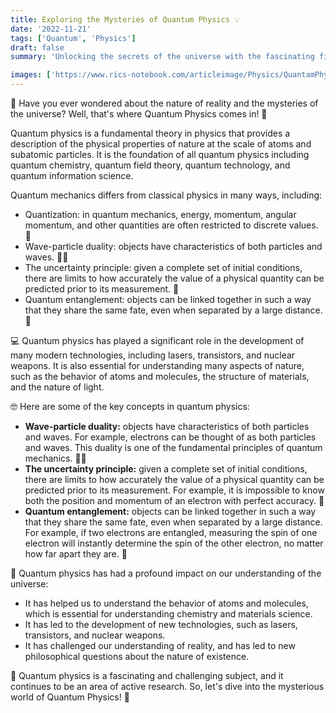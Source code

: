 ```yaml
---
title: Exploring the Mysteries of Quantum Physics 💡
date: '2022-11-21'
tags: ['Quantum', 'Physics']
draft: false
summary: 'Unlocking the secrets of the universe with the fascinating field of Quantum Physics!'

images: ['https://www.rics-notebook.com/articleimage/Physics/QuantamPhysics.webp']
---
```


🤔 Have you ever wondered about the nature of reality and the mysteries of the
universe? Well, that's where Quantum Physics comes in! 💫

Quantum physics is a fundamental theory in physics that provides a description
of the physical properties of nature at the scale of atoms and subatomic
particles. It is the foundation of all quantum physics including quantum
chemistry, quantum field theory, quantum technology, and quantum information
science.

Quantum mechanics differs from classical physics in many ways, including:

- Quantization: in quantum mechanics, energy, momentum, angular momentum, and
  other quantities are often restricted to discrete values. 🔢
- Wave-particle duality: objects have characteristics of both particles and
  waves. 🌊💡
- The uncertainty principle: given a complete set of initial conditions, there
  are limits to how accurately the value of a physical quantity can be predicted
  prior to its measurement. 🤔
- Quantum entanglement: objects can be linked together in such a way that they
  share the same fate, even when separated by a large distance. 🔗

💻 Quantum physics has played a significant role in the development of many
modern technologies, including lasers, transistors, and nuclear weapons. It is
also essential for understanding many aspects of nature, such as the behavior of
atoms and molecules, the structure of materials, and the nature of light.

🤓 Here are some of the key concepts in quantum physics:

- **Wave-particle duality:** objects have characteristics of both particles and
  waves. For example, electrons can be thought of as both particles and waves.
  This duality is one of the fundamental principles of quantum mechanics. 🌊💡
- **The uncertainty principle:** given a complete set of initial conditions,
  there are limits to how accurately the value of a physical quantity can be
  predicted prior to its measurement. For example, it is impossible to know both
  the position and momentum of an electron with perfect accuracy. 🤔
- **Quantum entanglement:** objects can be linked together in such a way that
  they share the same fate, even when separated by a large distance. For
  example, if two electrons are entangled, measuring the spin of one electron
  will instantly determine the spin of the other electron, no matter how far
  apart they are. 🔗

🚀 Quantum physics has had a profound impact on our understanding of the
universe:

- It has helped us to understand the behavior of atoms and molecules, which is
  essential for understanding chemistry and materials science.
- It has led to the development of new technologies, such as lasers,
  transistors, and nuclear weapons.
- It has challenged our understanding of reality, and has led to new
  philosophical questions about the nature of existence.

🤯 Quantum physics is a fascinating and challenging subject, and it continues to
be an area of active research. So, let's dive into the mysterious world of
Quantum Physics! 🔬
